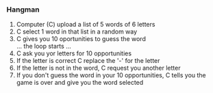 ### Hangman
1. Computer (C) upload a list of 5 words of 6 letters
2. C select 1 word in that list in a random way
3. C gives you 10 oportunities to guess the word<br/>
... the loop starts ...<br/>
4. C ask you yor letters for 10 opportunities
5. If the letter is correct C replace the '-' for the letter<br/>
6. If the letter is not in the word, C request you another letter
7. If you don't guess the word in your 10 opportunities, C tells you the game is over and give you the word selected
